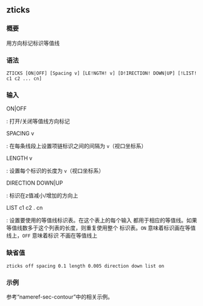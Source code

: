 ## zticks 

### 概要

用方向标记标识等值线

### 语法

``` {.bash}
ZTICKS [ON|OFF] [Spacing v] [LE!NGTH! v] [D!IRECTION! DOWN|UP] [!LIST! c1 c2 ... cn]
```

### 输入

ON|OFF

:   打开/关闭等值线方向标记

SPACING v

:   在每条线段上设置项链标识之间的间隔为 `v`（视口坐标系）

LENGTH v

:   设置每个标识的长度为 `v`（视口坐标系）

DIRECTION DOWN|UP

:   标识在z值减小/增加的方向上

LIST c1 c2 . cn

:   设置要使用的等值线标识表。在这个表上的每个输入
    都用于相应的等值线。如果等值线数多于这个列表的长度，则重复使用整个
    标识表。`ON` 意味着标识画在等值线上，`OFF` 意味着标识 不画在等值线上

### 缺省值

``` {.bash}
zticks off spacing 0.1 length 0.005 direction down list on
```

### 示例

参考“nameref-sec-contour”中的相关示例。
